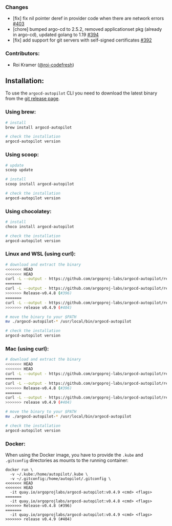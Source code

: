 ### Changes

- [fix] fix nil pointer deref in provider code when there are network errors [#403](https://github.com/argoproj-labs/argocd-autopilot/pull/403)
- [chore] bumped argo-cd to 2.5.2, removed applicationset pkg (already in argo-cd), updated golang to 1.19 [#394](https://github.com/argoproj-labs/argocd-autopilot/pull/394)
- [fix] add support for git servers with self-signed certificates [#392](https://github.com/argoproj-labs/argocd-autopilot/pull/392)

### Contributors:

- Roi Kramer ([@roi-codefresh](https://github.com/roi-codefresh))

## Installation:

To use the `argocd-autopilot` CLI you need to download the latest binary from the [git release page](https://github.com/argoproj-labs/argocd-autopilot/releases).

### Using brew:

```bash
# install
brew install argocd-autopilot

# check the installation
argocd-autopilot version
```

### Using scoop:

```bash
# update
scoop update

# install
scoop install argocd-autopilot

# check the installation
argocd-autopilot version
```

### Using chocolatey:

```bash
# install
choco install argocd-autopilot

# check the installation
argocd-autopilot version
```

### Linux and WSL (using curl):

```bash
# download and extract the binary
<<<<<<< HEAD
<<<<<<< HEAD
curl -L --output - https://github.com/argoproj-labs/argocd-autopilot/releases/download/v0.4.9/argocd-autopilot-linux-amd64.tar.gz | tar zx
=======
curl -L --output - https://github.com/argoproj-labs/argocd-autopilot/releases/download/v0.4.8/argocd-autopilot-linux-amd64.tar.gz | tar zx
>>>>>>> Release-v0.4.8 (#396)
=======
curl -L --output - https://github.com/argoproj-labs/argocd-autopilot/releases/download/v0.4.9/argocd-autopilot-linux-amd64.tar.gz | tar zx
>>>>>>> release v0.4.9 (#404)

# move the binary to your $PATH
mv ./argocd-autopilot-* /usr/local/bin/argocd-autopilot

# check the installation
argocd-autopilot version
```

### Mac (using curl):

```bash
# download and extract the binary
<<<<<<< HEAD
<<<<<<< HEAD
curl -L --output - https://github.com/argoproj-labs/argocd-autopilot/releases/download/v0.4.9/argocd-autopilot-darwin-amd64.tar.gz | tar zx
=======
curl -L --output - https://github.com/argoproj-labs/argocd-autopilot/releases/download/v0.4.8/argocd-autopilot-darwin-amd64.tar.gz | tar zx
>>>>>>> Release-v0.4.8 (#396)
=======
curl -L --output - https://github.com/argoproj-labs/argocd-autopilot/releases/download/v0.4.9/argocd-autopilot-darwin-amd64.tar.gz | tar zx
>>>>>>> release v0.4.9 (#404)

# move the binary to your $PATH
mv ./argocd-autopilot-* /usr/local/bin/argocd-autopilot

# check the installation
argocd-autopilot version
```

### Docker:

When using the Docker image, you have to provide the `.kube` and `.gitconfig` directories as mounts to the running container:

```
docker run \
  -v ~/.kube:/home/autopilot/.kube \
  -v ~/.gitconfig:/home/autopilot/.gitconfig \
<<<<<<< HEAD
<<<<<<< HEAD
  -it quay.io/argoprojlabs/argocd-autopilot:v0.4.9 <cmd> <flags>
=======
  -it quay.io/argoprojlabs/argocd-autopilot:v0.4.8 <cmd> <flags>
>>>>>>> Release-v0.4.8 (#396)
=======
  -it quay.io/argoprojlabs/argocd-autopilot:v0.4.9 <cmd> <flags>
>>>>>>> release v0.4.9 (#404)
```
